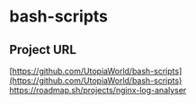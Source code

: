 # bash-scripts
## Project URL
[https://github.com/UtopiaWorld/bash-scripts](https://github.com/UtopiaWorld/bash-scripts)
https://roadmap.sh/projects/nginx-log-analyser